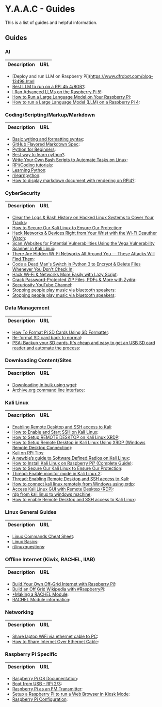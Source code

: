 <!-- ======================================== guides.md Start ======================================== -->


<!-- ------------------------------ Intro Start ------------------------------ -->

# Y.A.A.C - Guides

This is a list of guides and helpful information.

<!-- ------------------------------ Intro End ------------------------------ -->


<!-- ------------------------------ Guides Start ------------------------------ -->

## Guides

<!-- ++++++++++++++++++++ AI Start ++++++++++++++++++++ -->

### AI
Description|URL
---|---
* [Deploy and run LLM on Raspberry Pi](https://www.dfrobot.com/blog-13498.html
* [Best LLM to run on a RPI 4b 4/8GB?](https://www.reddit.com/r/LocalLLM/comments/14ztpt1/best_llm_to_run_on_a_rpi_4b_48gb/?rdt=42405): 
* [I Ran Advanced LLMs on the Raspberry Pi 5!](https://www.reddit.com/r/OpenAI/comments/19198xi/i_ran_advanced_llms_on_the_raspberry_pi_5/?rdt=50633): 
* [How to Run a Large Language Model on Your Raspberry Pi](https://www.reddit.com/r/raspberry_pi/comments/11xnsu3/how_to_run_a_large_language_model_on_your/?rdt=52395): 
* [How to run a Large Language Model (LLM) on a Raspberry Pi 4](https://www.reddit.com/r/raspberry_pi/comments/1ati2ki/how_to_run_a_large_language_model_llm_on_a/?rdt=64733): 

<!-- ++++++++++++++++++++ AI End ++++++++++++++++++++ -->

<!-- ++++++++++++++++++++ Coding Start ++++++++++++++++++++ -->

### Coding/Scripting/Markup/Markdown
Description|URL
---|---
* [Basic writing and formatting syntax](https://docs.github.com/en/get-started/writing-on-github/getting-started-with-writing-and-formatting-on-github/basic-writing-and-formatting-syntax): 
* [GitHub Flavored Markdown Spec](https://github.github.com/gfm/): 
* [Python for Beginners](https://www.python.org/about/gettingstarted/): 
* [Best way to learn python?](https://www.reddit.com/r/learnpython/comments/11kcko1/best_way_to_learn_python/): 
* [Write Your Own Bash Scripts to Automate Tasks on Linux](https://null-byte.wonderhowto.com/how-to/write-your-own-bash-scripts-automate-tasks-linux-0296284/): 
* [RPi/Coding tutorials](https://www.youtube.com/@mmshilleh): 
* [Learning Python](https://pimylifeup.com/category/coding/python/): 
* [r/learnpython](https://www.reddit.com/r/learnpython/): 
* [How to display markdown document with rendering on RPi4?](https://forums.raspberrypi.com/viewtopic.php?t=278720): 

<!-- ++++++++++++++++++++ Coding End ++++++++++++++++++++ -->

<!-- ++++++++++++++++++++ CyberSecurity Start ++++++++++++++++++++ -->

### CyberSecurity
Description|URL
---|---
* [Clear the Logs & Bash History on Hacked Linux Systems to Cover Your Tracks](https://null-byte.wonderhowto.com/how-to/clear-logs-bash-history-hacked-linux-systems-cover-your-tracks-remain-undetected-0244768/): 
* [How to Secure Our Kali Linux to Ensure Our Protection](https://www.geeksforgeeks.org/how-to-secure-our-kali-linux-to-ensure-our-protection/?ref=ml_lbp): 
* [Hack Networks & Devices Right from Your Wrist with the Wi-Fi Deauther Watch](https://null-byte.wonderhowto.com/how-to/hack-networks-devices-right-from-your-wrist-with-wi-fi-deauther-watch-0296283/): 
* [Scan Websites for Potential Vulnerabilities Using the Vega Vulnerability Scanner in Kali Linux](https://null-byte.wonderhowto.com/how-to/scan-websites-for-potential-vulnerabilities-using-vega-vulnerability-scanner-kali-linux-0181887/): 
* [There Are Hidden Wi-Fi Networks All Around You — These Attacks Will Find Them](https://null-byte.wonderhowto.com/how-to/there-are-hidden-wi-fi-networks-all-around-you-these-attacks-will-find-them-0237630/): 
* [Code a Dead Man's Switch in Python 3 to Encrypt & Delete Files Whenever You Don't Check In](https://null-byte.wonderhowto.com/how-to/code-dead-mans-switch-python-3-encrypt-delete-files-whenever-you-dont-check-0238095/): 
* [Hack Wi-Fi & Networks More Easily with Lazy Script](https://null-byte.wonderhowto.com/how-to/hack-wi-fi-networks-more-easily-with-lazy-script-0185764/): 
* [Crack Password-Protected ZIP Files, PDFs & More with Zydra](https://null-byte.wonderhowto.com/how-to/crack-password-protected-zip-files-pdfs-more-with-zydra-0207607/): 
* [Securiosity YouTube Channel](https://www.youtube.com/@Securiosity): 
* [Stopping people play music via bluetooth speakers](https://hackaday.io/project/163727-stopping-people-play-music-via-bluetooth-speakers): 
* [Stopping people play music via bluetooth speakers](https://hackaday.io/project/163727-stopping-people-play-music-via-bluetooth-speakers): 

<!-- ++++++++++++++++++++ CyberSecurity End ++++++++++++++++++++ -->

<!-- ++++++++++++++++++++ Data Start ++++++++++++++++++++ -->

### Data Management
Description|URL
---|---
* [How To Format Pi SD Cards Using SD Formatter](https://www.raspberrypi-spy.co.uk/2015/03/how-to-format-pi-sd-cards-using-sd-formatter/): 
* [Re-format SD card back to normal](https://forums.raspberrypi.com/viewtopic.php?t=204167&sid=8ff11f46427bd9df34d5688809002891): 
* [PSA: Backup your SD cards. It's cheap and easy to get an USB SD card reader and automate the process](https://www.reddit.com/r/raspberry_pi/comments/1d8s51a/psa_backup_your_sd_cards_its_cheap_and_easy_to/): 

<!-- ++++++++++++++++++++ Data End ++++++++++++++++++++ -->

<!-- ++++++++++++++++++++ Downloading Start ++++++++++++++++++++ -->

### Downloading Content/Sites
Description|URL
---|---
* [Downloading in bulk using wget](https://blog.archive.org/2012/04/26/downloading-in-bulk-using-wget/): 
* [Archive.org command line interface](https://archive.org/developers/internetarchive/cli.html): 

<!-- ++++++++++++++++++++ Downloading End ++++++++++++++++++++ -->

<!-- ++++++++++++++++++++ Kali Start ++++++++++++++++++++ -->

### Kali Linux
Description|URL
---|---
* [Enabling Remote Desktop and SSH access to Kali](https://www.geeksforgeeks.org/enabling-remote-desktop-and-ssh-access-to-kali/): 
* [How to Enable and Start SSH on Kali Linux](https://www.geeksforgeeks.org/how-to-enable-and-start-ssh-on-kali-linux/): 
* [How to Setup REMOTE DESKTOP on Kali Linux XRDP](https://www.youtube.com/watch?v=TetjB6uj_No): 
* [How to Setup Remote Desktop in Kali Linux Using XRDP (Windows Remote Desktop Connection)](https://www.youtube.com/watch?v=0kFQG-3hkbE): 
* [Kali on RPi Tips](https://raspberrytips.com/use-kali-linux-raspberry-pi/#getting-started-with-kali-linux-on-raspberry-pi): 
* [A newbie’s guide to Software Defined Radios on Kali Linux](https://medium.com/poka-techblog/a-newbies-guide-to-software-defined-radios-on-kali-linux-part-3-using-a-raspberrypi-as-a-85a336a5c62d): 
* [How to Install Kali Linux on Raspberry Pi? (Complete Guide)](https://raspberrytips.com/use-kali-linux-raspberry-pi/#getting-started-with-kali-linux-on-raspberry-pi): 
* [How to Secure Our Kali Linux to Ensure Our Protection](https://www.geeksforgeeks.org/how-to-secure-our-kali-linux-to-ensure-our-protection/?ref=ml_lbp): 
* [Thread: Enable monitor mode in Kali Linux 2](https://forums.kali.org/showthread.php?26486-Enable-monitor-mode-in-Kali-Linux-2): 
* [Thread: Enabling Remote Desktop and SSH access to Kali](https://forums.kali.org/showthread.php?46345-Enabling-Remote-Desktop-and-SSH-access-to-Kali): 
* [How to connect kali linux remotely from Windows using xrdp](https://medium.com/@canonminibeast/how-to-connect-kali-linux-remotely-from-windows-using-xrdp-54ec46cdb455): 
* [Access Kali Linux GUI with Remote Desktop (RDP)](https://shivagyawali.com.np/access-kali-linux-with-remote-desktop-rdp): 
* [rdp from kali linux to windows machine](https://www.reddit.com/r/Kalilinux/comments/fx5ma1/rdp_from_kali_linux_to_windows_machine/): 
* [How to enable Remote Desktop and SSH access to Kali Linux](https://www.fosslinux.com/120180/how-to-enable-remote-desktop-and-ssh-access-to-kali-linux.htm): 

<!-- ++++++++++++++++++++ Kali End ++++++++++++++++++++ -->

<!-- ++++++++++++++++++++ Linux Start ++++++++++++++++++++ -->

### Linux General Guides
Description|URL
---|---
* [Linux Commands Cheat Sheet](https://www.geeksforgeeks.org/linux-commands-cheat-sheet/?ref=outind): 
* [Linux Basics](https://null-byte.wonderhowto.com/how-to/linux-basics/): 
* [r/linuxquestions](https://www.reddit.com/r/linuxquestions/): 

<!-- ++++++++++++++++++++ Linux End ++++++++++++++++++++ -->

<!-- ++++++++++++++++++++ Offline Start ++++++++++++++++++++ -->

### Offline Internet (Kiwix, RACHEL, IIAB)
Description|URL
---|---
* [Build Your Own Off-Grid Internet with Raspberry Pi!](https://www.youtube.com/watch?v=Hp4hLpDFVyg): 
* [Build an Off Grid Wikipedia with #RaspberryPi](https://www.youtube.com/watch?v=R63x2TXm0s8): 
* [*Making a RACHEL Module](https://ftp.worldpossible.org/rachel_plus/tutorials/making_a_rachel_content_module.pdf): 
* [RACHEL Module information](https://community.worldpossible.org/): 

<!-- ++++++++++++++++++++ Offline End ++++++++++++++++++++ -->

<!-- ++++++++++++++++++++ Networking Start ++++++++++++++++++++ -->

### Networking
Description|URL
---|---
* [Share laptop WiFi via ethernet cable to PC](https://answers.microsoft.com/en-us/windows/forum/all/share-laptop-wifi-via-ethernet-cable-to-pc/b8cd07cc-b6b7-4d5a-b8ca-1b7c2bb465ad): 
* [How to Share Internet Over Ethernet Cable](https://www.instructables.com/How-to-share-Internet-over-Ethernet-Cable/): 

<!-- ++++++++++++++++++++ Networking End ++++++++++++++++++++ -->

<!-- ++++++++++++++++++++ RPi Start ++++++++++++++++++++ -->

### Raspberry Pi Specific
Description|URL
---|---
* [Raspberry Pi OS Documentation](https://www.raspberrypi.com/documentation/computers/os.html): 
* [Boot from USB - RPi 2/3](https://pimylifeup.com/raspberry-pi-boot-from-usb/): 
* [Raspberry Pi as an FM Transmitter](https://makezine.com/article/maker-news/raspberry-pi-as-an-fm-transmitter/): 
* [Setup a Raspberry Pi to run a Web Browser in Kiosk Mode](https://die-antwort.eu/techblog/2017-12-setup-raspberry-pi-for-kiosk-mode/): 
* [Raspberry Pi Configuration](https://www.raspberrypi.com/documentation/computers/configuration.html): 

<!-- ++++++++++++++++++++ RPi End ++++++++++++++++++++ -->

<!-- ------------------------------ Guides End ------------------------------ -->


<!-- ------------------------------ Outro Start ------------------------------ -->

<!-- ------------------------------ Outro End ------------------------------ -->


<!-- ======================================== guides.md End ======================================== -->
